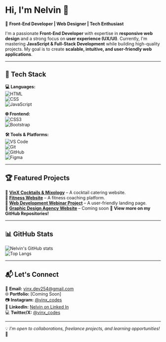 # Hi, I'm Nelvin 👋  
🚀 **Front-End Developer | Web Designer | Tech Enthusiast**  

I'm a passionate **Front-End Developer** with expertise in **responsive web design** and a strong focus on **user experience (UX/UI)**. Currently, I'm mastering **JavaScript & Full-Stack Development** while building high-quality projects. My goal is to create **scalable, intuitive, and user-friendly web applications**.

---

## 🚀 Tech Stack  
**💻 Languages:**  
![HTML](https://img.shields.io/badge/-HTML5-orange?style=flat&logo=html5)  
![CSS](https://img.shields.io/badge/-CSS3-blue?style=flat&logo=css3)  
![JavaScript](https://img.shields.io/badge/-JavaScript-yellow?style=flat&logo=javascript)  

**🌐 Frontend:**  
![CSS3](https://img.shields.io/badge/-CSS3-1572B6?style=flat&logo=css3)  
![Bootstrap](https://img.shields.io/badge/-Bootstrap-563D7C?style=flat&logo=bootstrap)  

**🛠️ Tools & Platforms:**  
![VS Code](https://img.shields.io/badge/-VS%20Code-blue?style=flat&logo=visualstudiocode)  
![Git](https://img.shields.io/badge/-Git-F05032?style=flat&logo=git)  
![GitHub](https://img.shields.io/badge/-GitHub-181717?style=flat&logo=github)  
![Figma](https://img.shields.io/badge/-Figma-purple?style=flat&logo=figma)  

---

## 🏆 Featured Projects  
🔹 [**VinX Cocktails & Mixology**](https://vinx-dev254.github.io/vinx.cocktails/) – A cocktail catering website.  
🔹 [**Fitness Website**](#) – A fitness coaching platform.  
🔹 [**Web Development Webinar Project**](https://vinx-dev254.github.io/webinar/) – A user-friendly landing page.  
🔹 [**Graphic Design Agency Website**](#) – Coming soon
🔗 **View more on my GitHub Repositories!**  

---

## 📊 GitHub Stats  
![Nelvin's GitHub stats](https://github-readme-stats.vercel.app/api?username=YourGitHubUsername&show_icons=true&theme=dark)  
![Top Langs](https://github-readme-stats.vercel.app/api/top-langs/?username=YourGitHubUsername&layout=compact&theme=dark)  

---

## 📬 Let's Connect  
📩 **Email:** [vinx.dev254@gmail.com](mailto:vinx.dev254@gmail.com)  
🌐 **Portfolio:** [Coming Soon]  
📷 **Instagram:** [@vinx_codes](https://instagram.com/@vinx_codes)  
💼 **LinkedIn:** [Nelvin on Linked In](www.linkedin.com/in/nelvin-codes/)  
💻 **Twitter/X:** [@vinx_codes](https://twitter.com/vinx_codes) 

---

💡 *I’m open to collaborations, freelance projects, and learning opportunities!* 🚀
